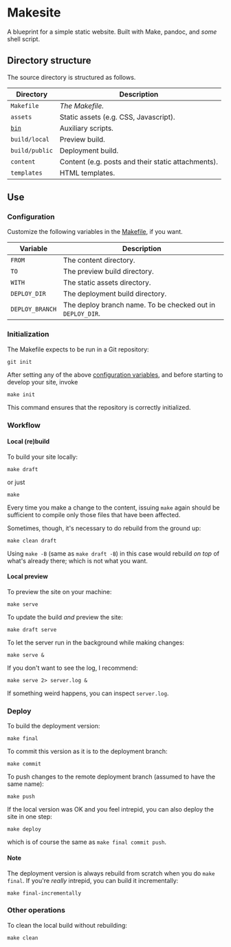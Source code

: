 # Makesite

A blueprint for a simple static website.
Built with Make, pandoc, and *some* shell script.

## Directory structure

The source directory is structured as follows.

  Directory      | Description
  -------------- | --------------------------------------------------
  `Makefile`     |  *The Makefile.*
  `assets`       |  Static assets (e.g. CSS, Javascript).
  [`bin`](bin)   |  Auxiliary scripts.
  `build/local`  |  Preview build.
  `build/public` |  Deployment build.
  `content`      |  Content (e.g. posts and their static attachments).
  `templates`    |  HTML templates.

## Use

### Configuration

Customize the following variables in the [Makefile](Makefile), if you want.

  Variable        | Description
  --------------- | ----------------------------------------------------------
  `FROM`          | The content directory.
  `TO`            | The preview build directory.
  `WITH`          | The static assets directory.
  `DEPLOY_DIR`    | The deployment build directory.
  `DEPLOY_BRANCH` | The deploy branch name. To be checked out in `DEPLOY_DIR`.

### Initialization

The Makefile expects to be run in a Git repository:

    git init

After setting any of the above [configuration variables](#configuration),
and before starting to develop your site, invoke

    make init

This command ensures that the repository is correctly initialized.

### Workflow

#### Local (re)build

To build your site locally:

    make draft

or just

    make

Every time you make a change to the content, issuing `make` again should be
sufficient to compile only those files that have been affected.

Sometimes, though, it's necessary to do rebuild from the ground up:

    make clean draft

Using `make -B` (same as `make draft -B`) in this case would rebuild *on top*
of what's already there; which is not what you want.

#### Local preview

To preview the site on your machine:

    make serve

To update the build *and* preview the site:

    make draft serve

To let the server run in the background while making changes:

    make serve &

If you don't want to see the log, I recommend:

    make serve 2> server.log &

If something weird happens, you can inspect `server.log`.

### Deploy

To build the deployment version:

    make final

To commit this version as it is to the deployment branch:

    make commit

To push changes to the remote deployment branch (assumed to have the same name):

    make push

If the local version was OK and you feel intrepid, you can also deploy
the site in one step:

    make deploy

which is of course the same as `make final commit push`.

#### Note

The deployment version is always rebuild from scratch when you do `make final`.
If you're *really* intrepid, you can build it incrementally:

    make final-incrementally

### Other operations

To clean the local build without rebuilding:

    make clean

